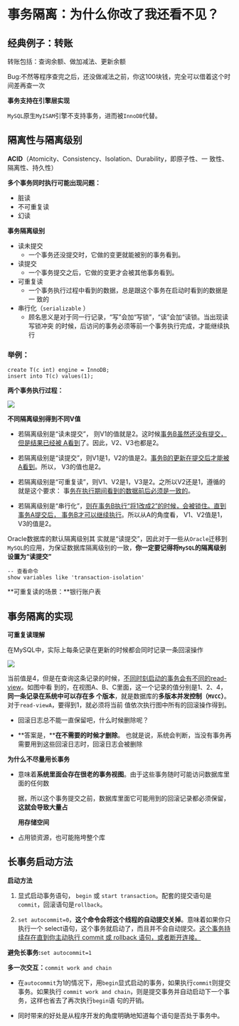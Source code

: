 #  事务隔离：为什么你改了我还看不见？

## 经典例子：转账

转账包括：查询余额、做加减法、更新余额

Bug:不然等程序查完之后，还没做减法之前，你这100块钱，完全可以借着这个时间差再查一次

**事务支持在引擎层实现**

`MySQL`原生`MyISAM`引擎不支持事务，进而被`InnoDB`代替。

## 隔离性与隔离级别

**ACID**（Atomicity、Consistency、Isolation、Durability，即原子性、一 致性、隔离性、持久性）

**多个事务同时执行可能出现问题：**

- 脏读
- 不可重复读
- 幻读

**事务隔离级别**

- 读未提交
  - 一个事务还没提交时，它做的变更就能被别的事务看到。
- 读提交
  - 一个事务提交之后，它做的变更才会被其他事务看到。
- 可重复读
  - 一个事务执行过程中看到的数据，总是跟这个事务在启动时看到的数据是一 致的
- 串行化（`serializable` ）
  - 顾名思义是对于同一行记录，“写”会加“写锁”，“读”会加“读锁。当出现读写锁冲突 的时候，后访问的事务必须等前一个事务执行完成，才能继续执行

### 举例：

```mysql
create T(c int) engine = InnoDB;
insert into T(c) values(1);
```

**两个事务执行过程：**

![](https://picture-house.oss-cn-beijing.aliyuncs.com/notes/2.png)

**不同隔离级别得到不同V值**

- 若隔离级别是“读未提交”， 则V1的值就是2。这时候<u>事务B虽然还没有提交，但是结果已经被 A看到</u>了。因此，V2、V3也都是2。 

- 若隔离级别是“读提交”，则V1是1，V2的值是2。<u>事务B的更新在提交后才能被A看到</u>。所以， V3的值也是2。
- 若隔离级别是“可重复读”，则V1、V2是1，V3是2。之所以V2还是1，遵循的就是这个要求： 事<u>务在执行期间看到的数据前后必须是一致的</u>。 

- 若隔离级别是“串行化”，<u>则在事务B执行“将1改成2”的时候，会被锁住。直到事务A提交后， 事务B才可以继续执行</u>。所以从A的角度看， V1、V2值是1，V3的值是2。 

Oracle数据库的默认隔离级别其 实就是“读提交”，因此对于一些从`Oracle`迁移到`MySQL`的应用，为保证数据库隔离级别的一致，**你一定要记得将`MySQL`的隔离级别设置为“读提交”**

```mysql
-- 查看命令
show variables like 'transaction-isolation'
```

**可重复读的场景：**银行账户表

## 事务隔离的实现

**可重复读理解**

在MySQL中，实际上每条记录在更新的时候都会同时记录一条回滚操作

![](https://picture-house.oss-cn-beijing.aliyuncs.com/notes/2022-04-01_18-36-31.png)

当前值是4，但是在查询这条记录的时候，<u>不同时刻启动的事务会有不同的read-view</u>。如图中看 到的，在视图A、B、C里面，这一个记录的值分别是1、2、4，**同一条记录在系统中可以存在多 个版本**，就是数据库的**多版本并发控制（`MVCC`）**。对于`read-viewA`，要得到1，就必须将当前 值依次执行图中所有的回滚操作得到。

- 回滚日志总不能一直保留吧，什么时候删除呢？

- **答案是，****在不需要的时候才删除**。 也就是说，系统会判断，当没有事务再需要用到这些回滚日志时，回滚日志会被删除

**为什么不尽量用长事务**

- 意味着**系统里面会存在很老的事务视图**。由于这些事务随时可能访问数据库里面的任何数 

  据，所以这个事务提交之前，数据库里面它可能用到的回滚记录都必须保留，**这就会导致大量占** 

  **用存储空间**

- 占用锁资源，也可能拖垮整个库

## 长事务启动方法

**启动方法**

1. 显式启动事务语句， `begin` 或 `start transaction`。配套的提交语句是`commit`，回滚语句是`rollback`。 

2. `set autocommit=0`，**这个命令会将这个线程的自动提交关掉**。意味着如果你只执行一个 select语句，这个事务就启动了，而且并不会自动提交。<u>这个事务持续存在直到你主动执行 commit 或 rollback 语句，或者断开连接。</u>

**避免长事务:**`set autocommit=1`

**多一次交互：**`commit work and chain`

- 在`autocommit`为1的情况下，用`begin`显式启动的事务，如果执行`commit`则提交事务。如果执行 `commit work and chain`，则是提交事务并自动启动下一个事务，这样也省去了再次执行`begin`语 句的开销。

- 同时带来的好处是从程序开发的角度明确地知道每个语句是否处于事务中。 

